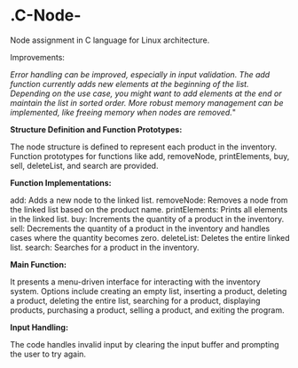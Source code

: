 # .C-Node-
Node assignment in C language for Linux architecture.

Improvements:

_Error handling can be improved, especially in input validation.
The add function currently adds new elements at the beginning of the list. Depending on the use case, you might want to add elements at the end or maintain the list in sorted order.
More robust memory management can be implemented, like freeing memory when nodes are removed._"

**Structure Definition and Function Prototypes:**

The node structure is defined to represent each product in the inventory. Function prototypes for functions like add, removeNode, printElements, buy, sell, deleteList, and search are provided.

**Function Implementations:**

  add: Adds a new node to the linked list.
  removeNode: Removes a node from the linked list based on the product name.
  printElements: Prints all elements in the linked list.
  buy: Increments the quantity of a product in the inventory.
  sell: Decrements the quantity of a product in the inventory and handles cases where the quantity becomes zero.
  deleteList: Deletes the entire linked list.
  search: Searches for a product in the inventory.
  
**Main Function:**

It presents a menu-driven interface for interacting with the inventory system.
Options include creating an empty list, inserting a product, deleting a product, deleting the entire list, searching for a product, displaying products, purchasing a product, selling a product, and exiting the program.

**Input Handling:**

The code handles invalid input by clearing the input buffer and prompting the user to try again.


